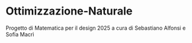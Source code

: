 # Ottimizzazione-Naturale
Progetto di Matematica per il design 2025 a cura di Sebastiano Alfonsi e Sofia Macrì
